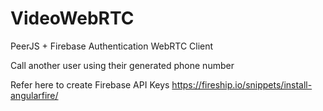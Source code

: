 # VideoWebRTC

PeerJS + Firebase Authentication WebRTC Client

Call another user using their generated phone number

Refer here to create Firebase API Keys https://fireship.io/snippets/install-angularfire/
